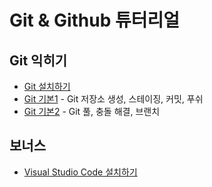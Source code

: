 # Git & Github 튜터리얼
## Git 익히기
* [Git 설치하기](InstallGit.md)
* [Git 기본1](GitBasic.md) - Git 저장소 생성, 스테이징, 커밋, 푸쉬
* [Git 기본2](GitBasic2.md) - Git 풀, 충돌 해결, 브랜치

## 보너스
* [Visual Studio Code 설치하기](InstallVisualStudioCode.md)
